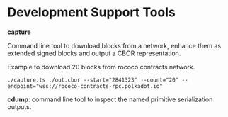 # Development Support Tools

**capture**

Command line tool to download blocks from a network, enhance them as extended signed blocks and output a CBOR representation.

Example to download 20 blocks from rococo contracts network.
```
./capture.ts ./out.cbor --start="2841323" --count="20" --endpoint="wss://rococo-contracts-rpc.polkadot.io"
```

**cdump**: command line tool to inspect the named primitive serialization outputs.

